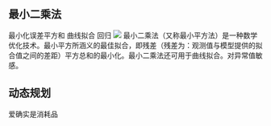 ## 最小二乘法
最小化误差平方和
曲线拟合
回归
![](./_image/2018-11-19-10-56-10.jpg?r=48)
最小二乘法（又称最小平方法）是一种数学优化技术。最小平方所涵义的最佳拟合，即残差（残差为：观测值与模型提供的拟合值之间的差距）平方总和的最小化。最小二乘法还可用于曲线拟合。对异常值敏感。
## 动态规划
爱确实是消耗品